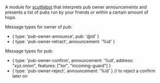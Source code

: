 A module for [scuttlebot](https://github.com/ssbc/scuttlebot) that
interprets pub owner announcements and presents a list of pubs run by
your friends or within a certain amount of hops.

Message types for owner of pub:
 - { type: 'pub-owner-announce', pub: '@id' }
 - { type: 'pub-owner-retract', announcement: '%id' }

Message types for pub:
 - { type: 'pub-owner-confirm', announcement: '%id', address: "xyz.onion", features: ["tor", "incoming-guard"] }
 - { type: 'pub-owner-reject', announcement: '%id' } // to reject a confirm later on
